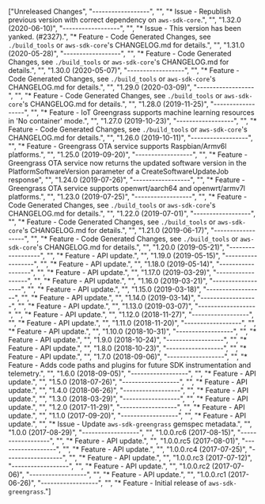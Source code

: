["Unreleased Changes", "------------------", "", "* Issue - Republish previous version with correct dependency on `aws-sdk-core`.", "", "1.32.0 (2020-06-10)", "------------------", "", "* Issue - This version has been yanked. (#2327).", "* Feature - Code Generated Changes, see `./build_tools` or `aws-sdk-core`'s CHANGELOG.md for details.", "", "1.31.0 (2020-05-28)", "------------------", "", "* Feature - Code Generated Changes, see `./build_tools` or `aws-sdk-core`'s CHANGELOG.md for details.", "", "1.30.0 (2020-05-07)", "------------------", "", "* Feature - Code Generated Changes, see `./build_tools` or `aws-sdk-core`'s CHANGELOG.md for details.", "", "1.29.0 (2020-03-09)", "------------------", "", "* Feature - Code Generated Changes, see `./build_tools` or `aws-sdk-core`'s CHANGELOG.md for details.", "", "1.28.0 (2019-11-25)", "------------------", "", "* Feature - IoT Greengrass supports machine learning resources in 'No container' mode.", "", "1.27.0 (2019-10-23)", "------------------", "", "* Feature - Code Generated Changes, see `./build_tools` or `aws-sdk-core`'s CHANGELOG.md for details.", "", "1.26.0 (2019-10-11)", "------------------", "", "* Feature - Greengrass OTA service supports Raspbian/Armv6l platforms.", "", "1.25.0 (2019-09-20)", "------------------", "", "* Feature - Greengrass OTA service now returns the updated software version in the PlatformSoftwareVersion parameter of a CreateSoftwareUpdateJob response", "", "1.24.0 (2019-07-26)", "------------------", "", "* Feature - Greengrass OTA service supports openwrt/aarch64 and openwrt/armv7l platforms.", "", "1.23.0 (2019-07-25)", "------------------", "", "* Feature - Code Generated Changes, see `./build_tools` or `aws-sdk-core`'s CHANGELOG.md for details.", "", "1.22.0 (2019-07-01)", "------------------", "", "* Feature - Code Generated Changes, see `./build_tools` or `aws-sdk-core`'s CHANGELOG.md for details.", "", "1.21.0 (2019-06-17)", "------------------", "", "* Feature - Code Generated Changes, see `./build_tools` or `aws-sdk-core`'s CHANGELOG.md for details.", "", "1.20.0 (2019-05-21)", "------------------", "", "* Feature - API update.", "", "1.19.0 (2019-05-15)", "------------------", "", "* Feature - API update.", "", "1.18.0 (2019-05-14)", "------------------", "", "* Feature - API update.", "", "1.17.0 (2019-03-29)", "------------------", "", "* Feature - API update.", "", "1.16.0 (2019-03-21)", "------------------", "", "* Feature - API update.", "", "1.15.0 (2019-03-18)", "------------------", "", "* Feature - API update.", "", "1.14.0 (2019-03-14)", "------------------", "", "* Feature - API update.", "", "1.13.0 (2019-03-07)", "------------------", "", "* Feature - API update.", "", "1.12.0 (2018-11-27)", "------------------", "", "* Feature - API update.", "", "1.11.0 (2018-11-20)", "------------------", "", "* Feature - API update.", "", "1.10.0 (2018-10-31)", "------------------", "", "* Feature - API update.", "", "1.9.0 (2018-10-24)", "------------------", "", "* Feature - API update.", "", "1.8.0 (2018-10-23)", "------------------", "", "* Feature - API update.", "", "1.7.0 (2018-09-06)", "------------------", "", "* Feature - Adds code paths and plugins for future SDK instrumentation and telemetry.", "", "1.6.0 (2018-09-05)", "------------------", "", "* Feature - API update.", "", "1.5.0 (2018-07-26)", "------------------", "", "* Feature - API update.", "", "1.4.0 (2018-06-26)", "------------------", "", "* Feature - API update.", "", "1.3.0 (2018-03-29)", "------------------", "", "* Feature - API update.", "", "1.2.0 (2017-11-29)", "------------------", "", "* Feature - API update.", "", "1.1.0 (2017-09-20)", "------------------", "", "* Feature - API update.", "", "* Issue - Update `aws-sdk-greengrass` gemspec metadata.", "", "1.0.0 (2017-08-29)", "------------------", "", "1.0.0.rc6 (2017-08-15)", "------------------", "", "* Feature - API update.", "", "1.0.0.rc5 (2017-08-01)", "------------------", "", "* Feature - API update.", "", "1.0.0.rc4 (2017-07-25)", "------------------", "", "* Feature - API update.", "", "1.0.0.rc3 (2017-07-12)", "------------------", "", "* Feature - API update.", "", "1.0.0.rc2 (2017-07-06)", "------------------", "", "* Feature - API update.", "", "1.0.0.rc1 (2017-06-26)", "------------------", "", "* Feature - Initial release of `aws-sdk-greengrass`."]